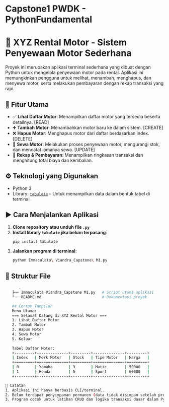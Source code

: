 # Capstone1 PWDK - PythonFundamental
# 🛵 XYZ Rental Motor - Sistem Penyewaan Motor Sederhana

Proyek ini merupakan aplikasi terminal sederhana yang dibuat dengan Python untuk mengelola penyewaan motor pada rental. Aplikasi ini memungkinkan pengguna untuk melihat, menambah, menghapus, dan menyewa motor, serta melakukan pembayaran dengan rekap transaksi yang rapi.

## 📌 Fitur Utama

- ✅ **Lihat Daftar Motor**: Menampilkan daftar motor yang tersedia beserta detailnya. [READ]
- ➕ **Tambah Motor**: Menambahkan motor baru ke dalam sistem. [CREATE]
- ❌ **Hapus Motor**: Menghapus motor dari daftar berdasarkan index. [DELETE]
- 🛒 **Sewa Motor**: Melakukan proses penyewaan motor, mengurangi stok, dan mencatat lamanya sewa. [UPDATE]
- 🧾 **Rekap & Pembayaran**: Menampilkan ringkasan transaksi dan menghitung total biaya dan kembalian.

## ⚙️ Teknologi yang Digunakan

- Python 3
- Library: [`tabulate`](https://pypi.org/project/tabulate/) – Untuk menampilkan data dalam bentuk tabel di terminal

## ▶️ Cara Menjalankan Aplikasi

1. **Clone repository atau unduh file `.py`**
2. **Install library `tabulate` jika belum terpasang**:
   ```bash
   pip install tabulate
2. **Jalankan program di terminal:**
   ```bash
   python Immaculata\ Viandra_Capstone\ M1.py

## 📂 Struktur File
```bash
      .
   ├── Immaculata Viandra_Capstone M1.py   # Script utama aplikasi
   └── README.md                           # Dokumentasi proyek

   ## Contoh Tampilan 
   Menu Utama:
   === Selamat Datang di XYZ Rental Motor ===
   1. Lihat Daftar Motor
   2. Tambah Motor
   3. Hapus Motor
   4. Sewa Motor
   5. Keluar
   
   Tabel Daftar Motor:
   +---------+--------------+---------+--------------+---------+
   | Index   | Merk Motor   | Stock   | Tipe Motor   | Harga   |
   +=========+==============+=========+==============+=========+
   | 0       | Yamaha       | 3       | Matic        | 50000   |
   | 1       | Honda        | 5       | Sport        | 60000   |
   +---------+--------------+---------+--------------+---------+

📌 Catatan
1. Aplikasi ini hanya berbasis CLI/terminal.
2. Belum terdapat penyimpanan permanen (data tidak disimpan setelah program ditutup).
3. Program cocok untuk latihan CRUD dan logika transaksi dasar dalam Python.
